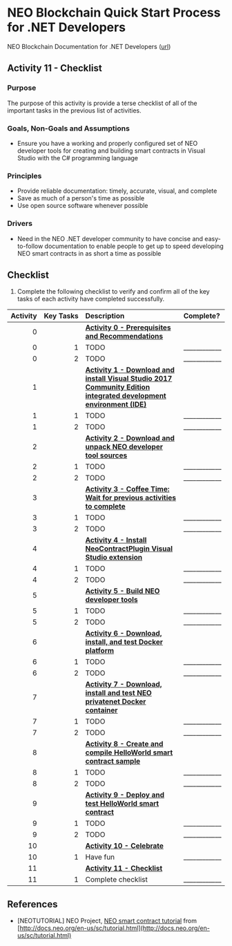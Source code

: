 # NEO Blockchain Quick Start Process for .NET Developers

NEO Blockchain Documentation for .NET Developers ([url](https://github.com/mwherman2000/neo-windocs/tree/master/windocs))

## Activity 11 - Checklist

### Purpose

The purpose of this activity is provide a terse checklist of all of the important tasks in the previous list of activities.

### Goals, Non-Goals and Assumptions

* Ensure you have a working and properly configured set of NEO developer tools for creating and building smart contracts in Visual Studio with the C# programming language

### Principles

* Provide reliable documentation: timely, accurate, visual, and complete
* Save as much of a person's time as possible
* Use open source software whenever possible

### Drivers

* Need in the NEO .NET developer community to have concise and easy-to-follow documentation to enable people to get up to speed developing NEO smart contracts in as short a time as possible

## Checklist

1. Complete the following checklist to verify and confirm all of the key tasks of each activity have completed successfully.

Activity | Key&nbsp;Tasks | Description | Complete?
--------:| ---------:|:----------- |:---------
0 | | **[Activity 0 - Prerequisites and Recommendations](./00-prerequisites.md)**
0 | 1 | TODO | ____________
0 | 2 | TODO | ____________
1 | | **[Activity 1 - Download and install Visual Studio 2017 Community Edition integrated development environment (IDE)](./01-installvisualstudio.md)**
1 | 1 | TODO | ____________
1 | 2 | TODO | ____________
2 | | **[Activity 2 - Download and unpack NEO developer tool sources](./02-downloadneodevtoolsrc.md)**
2 | 1 | TODO | ____________
2 | 2 | TODO | ____________
3 | | **[Activity 3 - Coffee Time: Wait for previous activities to complete](./03-coffeetime-waitforprevactivities.md)**
3 | 1 | TODO | ____________
3 | 2 | TODO | ____________
4 | | **[Activity 4 - Install NeoContractPlugin Visual Studio extension](./04-installvsneocontractplugin.md)**
4 | 1 | TODO | ____________
4 | 2 | TODO | ____________
5 | | **[Activity 5 - Build NEO developer tools](./05-buildneodevtools.md)**
5 | 1 | TODO | ____________
5 | 2 | TODO | ____________
6 | | **[Activity 6 - Download, install, and test Docker platform](./06-installdockerplatform.md)**
6 | 1 | TODO | ____________
6 | 2 | TODO | ____________
7 | | **[Activity 7 - Download, install and test NEO privatenet Docker container](./07-installneoprivatenetcontainer.md)**
7 | 1 | TODO | ____________
7 | 2 | TODO | ____________
8 | | **[Activity 8 - Create and compile HelloWorld smart contract sample](./08-createcompilesmartcontract.md)**
8 | 1 | TODO | ____________
8 | 2 | TODO | ____________
9 | | **[Activity 9 - Deploy and test HelloWorld smart contract](./09-deploytestsmartcontract.md)**
9 | 1 | TODO | ____________
9 | 2 | TODO | ____________
10 | | **[Activity 10 - Celebrate](./10-celebrate.md)**
10 | 1 | Have fun | ____________
11 | | **[Activity 11 - Checklist](./11-checklist.md)**
11 | 1 | Complete checklist | ____________

## References

* [NEOTUTORIAL] NEO Project, [NEO smart contract tutorial](http://docs.neo.org/en-us/sc/tutorial.html) from [http://docs.neo.org/en-us/sc/tutorial.html](http://docs.neo.org/en-us/sc/tutorial.html)
